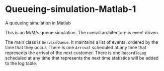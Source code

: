 # Queueing-simulation-Matlab-1
A queueing simulation in Matlab

This is an M/M/s queue simulation.
The overall architecture is event driven.

The main class is `ServiceQueue`.
It maintains a list of events, ordered by the time that they occur.
There is one `Arrival` scheduled at any time that represents the arrival of the next customer.
There is one `RecordToLog` scheduled at any time that represents the next time statistics will be added to the log table.
